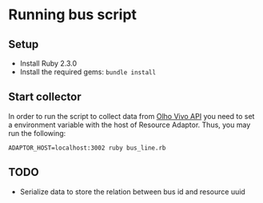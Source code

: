 # Running bus script

## Setup

* Install Ruby 2.3.0
* Install the required gems: `bundle install`

## Start collector

In order to run the script to collect data from 
[Olho Vivo API](http://www.sptrans.com.br/desenvolvedores/APIOlhoVivo.aspx)
you need to set a environment variable with the host of Resource Adaptor.
Thus, you may run the following:
```
ADAPTOR_HOST=localhost:3002 ruby bus_line.rb
```

## TODO

* Serialize data to store the relation between bus id and resource uuid
